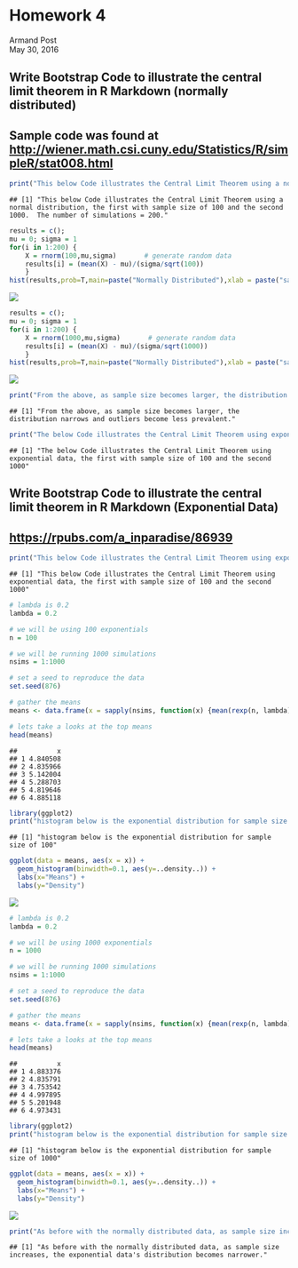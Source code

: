 # Homework 4
Armand Post  
May 30, 2016  



## Write Bootstrap Code to illustrate the central limit theorem in R Markdown (normally distributed)
## Sample code was found at http://wiener.math.csi.cuny.edu/Statistics/R/simpleR/stat008.html



```r
print("This below Code illustrates the Central Limit Theorem using a normal distribution, the first with sample size of 100 and the second 1000.  The number of simulations = 200.")
```

```
## [1] "This below Code illustrates the Central Limit Theorem using a normal distribution, the first with sample size of 100 and the second 1000.  The number of simulations = 200."
```


```r
results = c();
mu = 0; sigma = 1
for(i in 1:200) {
    X = rnorm(100,mu,sigma)       # generate random data
    results[i] = (mean(X) - mu)/(sigma/sqrt(100))
    }
hist(results,prob=T,main=paste("Normally Distributed"),xlab = paste("sample size = 100"))
```

![](Homework4_files/figure-html/unnamed-chunk-2-1.png)<!-- -->


```r
results = c();
mu = 0; sigma = 1
for(i in 1:200) {
    X = rnorm(1000,mu,sigma)       # generate random data
    results[i] = (mean(X) - mu)/(sigma/sqrt(1000))
    }
hist(results,prob=T,main=paste("Normally Distributed"),xlab = paste("sample size = 1000"))
```

![](Homework4_files/figure-html/unnamed-chunk-3-1.png)<!-- -->


```r
print("From the above, as sample size becomes larger, the distribution narrows and outliers become less prevalent.")
```

```
## [1] "From the above, as sample size becomes larger, the distribution narrows and outliers become less prevalent."
```


```r
print("The below Code illustrates the Central Limit Theorem using exponential data, the first with sample size of 100 and the second 1000")
```

```
## [1] "The below Code illustrates the Central Limit Theorem using exponential data, the first with sample size of 100 and the second 1000"
```


## Write Bootstrap Code to illustrate the central limit theorem in R Markdown (Exponential Data)
## https://rpubs.com/a_inparadise/86939


```r
print("This below Code illustrates the Central Limit Theorem using exponential data, the first with sample size of 100 and the second 1000")
```

```
## [1] "This below Code illustrates the Central Limit Theorem using exponential data, the first with sample size of 100 and the second 1000"
```


```r
# lambda is 0.2
lambda = 0.2

# we will be using 100 exponentials
n = 100

# we will be running 1000 simulations
nsims = 1:1000

# set a seed to reproduce the data
set.seed(876)

# gather the means
means <- data.frame(x = sapply(nsims, function(x) {mean(rexp(n, lambda))}))

# lets take a looks at the top means
head(means)
```

```
##          x
## 1 4.840508
## 2 4.835966
## 3 5.142004
## 4 5.288703
## 5 4.819646
## 6 4.885118
```

```r
library(ggplot2)
print("histogram below is the exponential distribution for sample size of 100")
```

```
## [1] "histogram below is the exponential distribution for sample size of 100"
```

```r
ggplot(data = means, aes(x = x)) + 
  geom_histogram(binwidth=0.1, aes(y=..density..)) +
  labs(x="Means") +
  labs(y="Density")
```

![](Homework4_files/figure-html/unnamed-chunk-7-1.png)<!-- -->



```r
# lambda is 0.2
lambda = 0.2

# we will be using 1000 exponentials
n = 1000

# we will be running 1000 simulations
nsims = 1:1000

# set a seed to reproduce the data
set.seed(876)

# gather the means
means <- data.frame(x = sapply(nsims, function(x) {mean(rexp(n, lambda))}))

# lets take a looks at the top means
head(means)
```

```
##          x
## 1 4.883376
## 2 4.835791
## 3 4.753542
## 4 4.997895
## 5 5.201948
## 6 4.973431
```

```r
library(ggplot2)
print("histogram below is the exponential distribution for sample size of 1000")
```

```
## [1] "histogram below is the exponential distribution for sample size of 1000"
```

```r
ggplot(data = means, aes(x = x)) + 
  geom_histogram(binwidth=0.1, aes(y=..density..)) +
  labs(x="Means") +
  labs(y="Density")
```

![](Homework4_files/figure-html/unnamed-chunk-8-1.png)<!-- -->


```r
print("As before with the normally distributed data, as sample size increases, the exponential data's distribution becomes narrower.")
```

```
## [1] "As before with the normally distributed data, as sample size increases, the exponential data's distribution becomes narrower."
```

